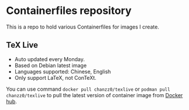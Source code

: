 # Containerfiles repository

This is a repo to hold various Containerfiles for images I create.

## TeX Live

- Auto updated every Monday.
- Based on Debian latest image
- Languages supported: Chinese, English
- Only support LaTeX, not ConTeXt.

You can use command `docker pull chanzz0/texlive` or `podman pull chanzz0/texlive` to pull the latest version of container image from [Docker hub](https://hub.docker.com/r/chanzz0/texlive).
